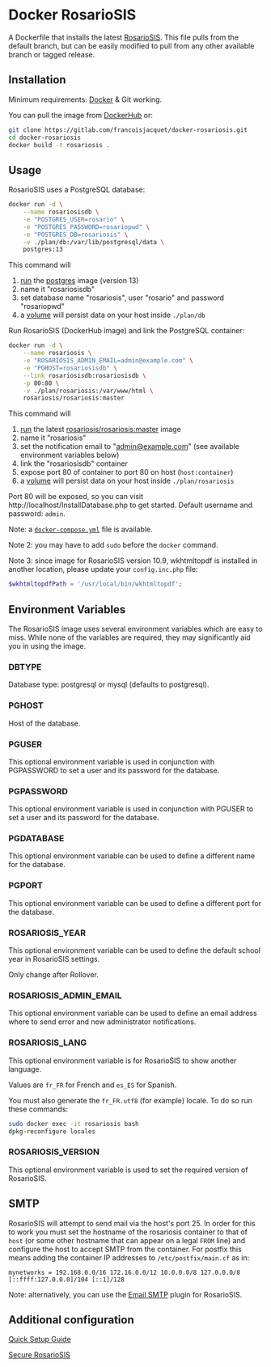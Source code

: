 Docker RosarioSIS
=================

A Dockerfile that installs the latest [RosarioSIS](https://www.rosariosis.org/). This file pulls from the default branch, but can be easily modified to pull from any other available branch or tagged release.

## Installation

Minimum requirements: [Docker](https://www.docker.com/) & Git working.

You can pull the image from [DockerHub](https://hub.docker.com/r/rosariosis/rosariosis) or:

```bash
git clone https://gitlab.com/francoisjacquet/docker-rosariosis.git
cd docker-rosariosis
docker build -t rosariosis .
```

## Usage

RosarioSIS uses a PostgreSQL database:
```bash
docker run -d \
	--name rosariosisdb \
	-e "POSTGRES_USER=rosario" \
	-e "POSTGRES_PASSWORD=rosariopwd" \
	-e "POSTGRES_DB=rosariosis" \
	-v ./plan/db:/var/lib/postgresql/data \
	postgres:13
```
This command will
1. [run](https://docs.docker.com/engine/reference/commandline/run/) the [postgres](https://hub.docker.com/_/postgres/) image (version 13)
2. name it "rosariosisdb"
3. set database name "rosariosis", user "rosario" and password "rosariopwd"
4. a [volume](https://docs.docker.com/storage/volumes/) will persist data on your host inside `./plan/db`

Run RosarioSIS (DockerHub image) and link the PostgreSQL container:
```bash
docker run -d \
	--name rosariosis \
	-e "ROSARIOSIS_ADMIN_EMAIL=admin@example.com" \
	-e "PGHOST=rosariosisdb" \
	--link rosariosisdb:rosariosisdb \
	-p 80:80 \
	-v ./plan/rosariosis:/var/www/html \
	rosariosis/rosariosis:master
```
This command will
1. [run](https://docs.docker.com/engine/reference/commandline/run/) the latest [rosariosis/rosariosis:master](https://hub.docker.com/r/rosariosis/rosariosis) image
2. name it "rosariosis"
3. set the notification email to "admin@example.com" (see available environment variables below)
4. link the "rosariosisdb" container
5. expose port 80 of container to port 80 on host (`host:container`)
5. a [volume](https://docs.docker.com/storage/volumes/) will persist data on your host inside `./plan/rosariosis`

Port 80 will be exposed, so you can visit http://localhost/InstallDatabase.php to get started. Default username and password: `admin`.

Note: a [`docker-compose.yml`](docker-compose.yml) file is available.

Note 2: you may have to add `sudo` before the `docker` command.

Note 3: since image for RosarioSIS version 10.9, wkhtmltopdf is installed in another location, please update your `config.inc.php` file:
```php
$wkhtmltopdfPath = '/usr/local/bin/wkhtmltopdf';
```

## Environment Variables

The RosarioSIS image uses several environment variables which are easy to miss. While none of the variables are required, they may significantly aid you in using the image.

### DBTYPE

Database type: postgresql or mysql (defaults to postgresql).

### PGHOST

Host of the database.

### PGUSER

This optional environment variable is used in conjunction with PGPASSWORD to set a user and its password for the database.

### PGPASSWORD

This optional environment variable is used in conjunction with PGUSER to set a user and its password for the database.

### PGDATABASE

This optional environment variable can be used to define a different name for the database.

### PGPORT

This optional environment variable can be used to define a different port for the database.

### ROSARIOSIS_YEAR

This optional environment variable can be used to define the default school year in RosarioSIS settings.

Only change after Rollover.

### ROSARIOSIS_ADMIN_EMAIL

This optional environment variable can be used to define an email address where to send error and new administrator notifications.

### ROSARIOSIS_LANG

This optional environment variable is for RosarioSIS to show another language.

Values are `fr_FR` for French and `es_ES` for Spanish.

You must also generate the `fr_FR.utf8` (for example) locale. To do so run these commands:
```bash
sudo docker exec -it rosariosis bash
dpkg-reconfigure locales
```

### ROSARIOSIS_VERSION

This optional environment variable is used to set the required version of RosarioSIS.

## SMTP

RosarioSIS will attempt to send mail via the host's port 25. In order for this to work you must set the hostname of the rosariosis container to that of `host` (or some other hostname that can appear on a legal `FROM` line) and configure the host to accept SMTP from the container. For postfix this means adding the container IP addresses to `/etc/postfix/main.cf` as in:

```
mynetworks = 192.168.0.0/16 172.16.0.0/12 10.0.0.0/8 127.0.0.0/8 [::ffff:127.0.0.0]/104 [::1]/128
```

Note: alternatively, you can use the [Email SMTP](https://www.rosariosis.org/plugins/email-smtp/) plugin for RosarioSIS.


## Additional configuration

[Quick Setup Guide](https://www.rosariosis.org/quick-setup-guide/)

[Secure RosarioSIS](https://gitlab.com/francoisjacquet/rosariosis/-/wikis/Secure-RosarioSIS)
